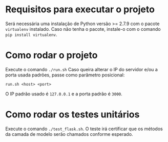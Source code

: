 # Requisitos para executar o projeto
Será necessária uma instalação de Python versão >= 2.7.9 com o 
pacote `virtualenv` instalado. Caso não tenha o pacote, instale-o
com o comando `pip install virtualenv`.

# Como rodar o projeto

Execute o comando `./run.sh`
Caso queira alterar o IP do servidor e/ou a porta usada padrões,
passe como parâmetro posicional:
```
run.sh <host> <port>
```
O IP padrão usado é `127.0.0.1` e a porta padrão é `3000`.

# Como rodar os testes unitários

Execute o comando `./test_flask.sh`. O teste irá certificar que
os métodos da camada de modelo serão chamados conforme esperado. 
